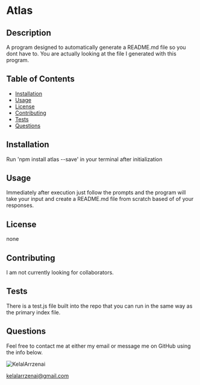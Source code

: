 
# Atlas
            
## Description

A program designed to automatically generate a README.md file so you dont have to. You are actually looking at the file I generated with this program.

## Table of Contents

* [Installation](#installation)
* [Usage](#usage)
* [License](#license)
* [Contributing](#contributing)
* [Tests](#tests)
* [Questions](#questions)

## Installation

Run 'npm install atlas --save' in your terminal after initialization

## Usage

Immediately after execution just follow the prompts and the program will take your input and create a README.md file from scratch based of of your responses.

## License

none

## Contributing

I am not currently looking for collaborators.

## Tests

There is a test.js file built into the repo that you can run in the same way as the primary index file. 

## Questions

Feel free to contact me at either my email or message me on GitHub using the info below.

![KelalArrzenai](https://github.com/KelalArrzenai)

kelalarrzenai@gmail.com

